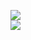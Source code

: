 [![](https://img.shields.io/badge/Made%20With-Github%20Spray-lightgrey.svg?style=for-the-badge&logo=github)](https://github.com/Annihil/github-spray#3975)  
[![](https://i.imgur.com/2DrTn0Z.gif)](https://github.com/Annihil/github-spray)